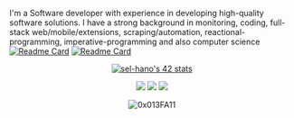 I'm a Software developer with experience in developing high-quality software solutions. I have a strong background in monitoring, coding, full-stack web/mobile/extensions, scraping/automation, reactional-programming, imperative-programming and also computer science
[![Readme Card](https://github-readme-stats.vercel.app/api/pin/?username=0x013FA11&repo=HandlingBarCode&theme=tokyonight)](https://github.com/0x013FA11/HandlingBarCode)
[![Readme Card](https://github-readme-stats.vercel.app/api/pin/?username=0x013FA11&repo=RANDOM&theme=tokyonight)](https://github.com/0x013FA11/RANDOM)
<div align="center"><a href="https://github.com/oakoudad/badge42"><img src="https://badge.mediaplus.ma/darkblue/sel-hano" alt="sel-hano's 42 stats" /></a></div>
<p align="center">
    <a href="https://www.linkedin.com/in/saifeddine-elhanoune/"><img src="https://img.shields.io/badge/linkedin-%230177B5?style=flat&logo=linkedin&logoColor=white"/></a>
    <a href="https://www.instagram.com/whereisme003/"><img src="https://img.shields.io/badge/instagram-%23E4415F?style=flat&logo=instagram&logoColor=white"/></a>
    <a href="https://twitter.com/saifeddine003"><img src="https://img.shields.io/badge/twitter-%231FA1F1?style=flat&logo=twitter&logoColor=white"/></a>
  </p>
  
   <p align="center"> <img src="https://github-readme-stats.vercel.app/api/top-langs/?username=0x013FA11&layout=compact&theme=radical" alt="0x013FA11" /> </p><br/>



